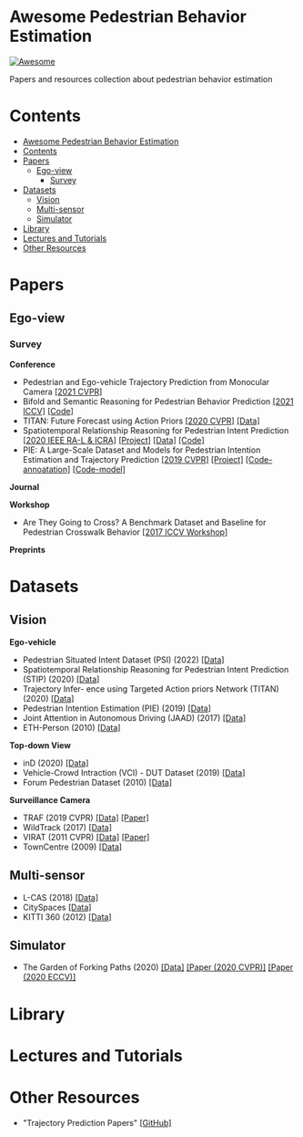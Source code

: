 # Awesome Pedestrian Behavior Estimation
[![Awesome](https://cdn.rawgit.com/sindresorhus/awesome/d7305f38d29fed78fa85652e3a63e154dd8e8829/media/badge.svg)](https://github.com/sindresorhus/awesome)

Papers and resources collection about pedestrian behavior estimation

# Contents
- [Awesome Pedestrian Behavior Estimation](#awesome-pedestrian-behavior-estimation)
- [Contents](#contents)
- [Papers](#papers)
  - [Ego-view](#ego-view)
    - [Survey](#survey)
- [Datasets](#datasets)
  - [Vision](#vision)
  - [Multi-sensor](#multi-sensor)
  - [Simulator](#simulator)
- [Library](#library)
- [Lectures and Tutorials](#lectures-and-tutorials)
- [Other Resources](#other-resources)

# Papers

## Ego-view

### Survey

**Conference**
- Pedestrian and Ego-vehicle Trajectory Prediction from Monocular Camera [[2021 CVPR]](https://openaccess.thecvf.com/content/CVPR2021/papers/Neumann_Pedestrian_and_Ego-Vehicle_Trajectory_Prediction_From_Monocular_Camera_CVPR_2021_paper.pdf)
- Bifold and Semantic Reasoning for Pedestrian Behavior Prediction [[2021 ICCV]](https://openaccess.thecvf.com/content/ICCV2021/papers/Rasouli_Bifold_and_Semantic_Reasoning_for_Pedestrian_Behavior_Prediction_ICCV_2021_paper.pdf) [[Code]]()
- TITAN: Future Forecast using Action Priors [[2020 CVPR]](https://openaccess.thecvf.com/content_CVPR_2020/papers/Malla_TITAN_Future_Forecast_Using_Action_Priors_CVPR_2020_paper.pdf) [[Data]](https://usa.honda-ri.com/titan)
- Spatiotemporal Relationship Reasoning for Pedestrian Intent Prediction [[2020 IEEE RA-L & ICRA]](https://arxiv.org/pdf/2002.08945.pdf) [[Project]](https://stip.stanford.edu) [[Data]](https://stip.stanford.edu/dataset.html) [[Code]](https://github.com/StanfordVL/STR-PIP/)
- PIE: A Large-Scale Dataset and Models for Pedestrian Intention Estimation and Trajectory Prediction [[2019 CVPR]](https://openaccess.thecvf.com/content_ICCV_2019/papers/Rasouli_PIE_A_Large-Scale_Dataset_and_Models_for_Pedestrian_Intention_Estimation_ICCV_2019_paper.pdf) [[Project]](https://data.nvision2.eecs.yorku.ca/PIE_dataset/) [[Code-annoatation]](https://github.com/aras62/PIE) [[Code-model]](https://github.com/aras62/PIEPredict)

**Journal**

**Workshop**
- Are They Going to Cross? A Benchmark Dataset and Baseline for Pedestrian Crosswalk Behavior [[2017 ICCV Workshop]](https://openaccess.thecvf.com/content_ICCV_2017_workshops/papers/w3/Rasouli_Are_They_Going_ICCV_2017_paper.pdf)


**Preprints**

# Datasets
## Vision
**Ego-vehicle**
- Pedestrian Situated Intent Dataset (PSI) (2022) [[Data]](http://pedestriandataset.situated-intent.net)
- Spatiotemporal Relationship Reasoning for Pedestrian Intent Prediction (STIP) (2020) [[Data]](https://stip.stanford.edu)
- Trajectory Infer- ence using Targeted Action priors Network (TITAN) (2020) [[Data]](https://usa.honda-ri.com/titan)
- Pedestrian Intention Estimation (PIE) (2019) [[Data]](https://data.nvision2.eecs.yorku.ca/PIE_dataset/)
- Joint Attention in Autonomous Driving (JAAD) (2017) [[Data]](https://data.nvision2.eecs.yorku.ca/JAAD_dataset/)
- ETH-Person (2010) [[Data]](https://data.vision.ee.ethz.ch/cvl/aess/)

**Top-down View**
- inD (2020) [[Data]](https://www.ind-dataset.com)
- Vehicle-Crowd Intraction (VCI) - DUT Dataset (2019) [[Data]](https://github.com/dongfang-steven-yang/vci-dataset-dut)
- Forum Pedestrian Dataset (2010) [[Data]](https://homepages.inf.ed.ac.uk/rbf/FORUMTRACKING/)

**Surveillance Camera**
- TRAF (2019 CVPR) [[Data]](https://gamma.umd.edu/researchdirections/autonomousdriving/trafdataset/) [[Paper]](https://openaccess.thecvf.com/content_CVPR_2019/papers/Chandra_TraPHic_Trajectory_Prediction_in_Dense_and_Heterogeneous_Traffic_Using_Weighted_CVPR_2019_paper.pdf)
- WildTrack (2017) [[Data]](https://exposing.ai/wildtrack/)
- VIRAT (2011 CVPR) [[Data]](https://viratdata.org) [[Paper]](http://www.cs.columbia.edu/~vondrick/vatic/virat.pdf)
- TownCentre (2009) [[Data]](https://exposing.ai/oxford_town_centre/)

## Multi-sensor
- L-CAS (2018) [[Data]](https://lcas.lincoln.ac.uk/wp/research/data-sets-software/l-cas-multisensor-people-dataset/)
- CitySpaces [[Data]](https://www.cityscapes-dataset.com/dataset-overview/)
- KITTI 360 (2012) [[Data]](http://www.cvlibs.net/datasets/kitti/)

## Simulator
- The Garden of Forking Paths (2020) [[Data]](https://next.cs.cmu.edu/multiverse/index.html) [[Paper (2020 CVPR)]](https://arxiv.org/abs/1912.06445) [[Paper (2020 ECCV)]](https://arxiv.org/abs/2004.02022)

# Library

# Lectures and Tutorials

# Other Resources

- "Trajectory Prediction Papers" [[GitHub]](https://github.com/aras62/vision-based-prediction)